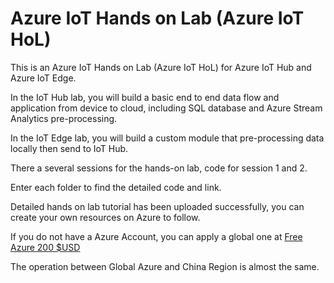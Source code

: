 # Azure IoT Hands on Lab (Azure IoT HoL)

This is an Azure IoT Hands on Lab (Azure IoT HoL) for Azure IoT Hub and Azure IoT Edge.

In the IoT Hub lab, you will build a basic end to end data flow and application from device to cloud, including SQL database and Azure Stream Analytics pre-processing.

In the IoT Edge lab, you will build a custom module that pre-processing data locally then send to IoT Hub.

There a several sessions for the hands-on lab, code for session 1 and 2.

Enter each folder to find the detailed code and link.

Detailed hands on lab tutorial has been uploaded successfully, you can create your own resources on Azure to follow.

If you do not have a Azure Account, you can apply a global one at [Free Azure 200 $USD](https://azure.microsoft.com/zh-cn/free/)

The operation between Global Azure and China Region is almost the same.
